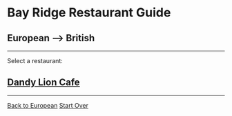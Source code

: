 # Bay Ridge Restaurant Guide
## European --> British
---
Select a restaurant:
## [Dandy Lion Cafe](https://www.thedandylioncafe.com/)
---
[Back to European](european.md)
[Start Over](../home.md)